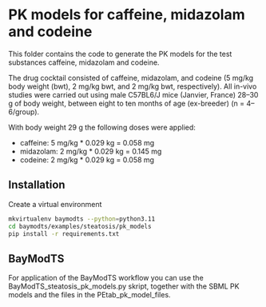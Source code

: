 # PK models for caffeine, midazolam and codeine
This folder contains the code to generate the PK models for the test substances caffeine, midazolam and codeine.

The drug cocktail consisted of caffeine, midazolam, and codeine (5 mg/kg body weight (bwt), 2 mg/kg bwt, and 2 mg/kg bwt, respectively). All in-vivo studies were carried out using male C57BL6/J mice (Janvier, France) 28–30 g of body
weight, between eight to ten months of age (ex-breeder) (n = 4–6/group). 

With body weight 29 g the following doses were applied:
- caffeine: 5 mg/kg * 0.029 kg = 0.058 mg
- midazolam: 2 mg/kg * 0.029 kg = 0.145 mg
- codeine: 2 mg/kg * 0.029 kg = 0.058 mg

## Installation
Create a virtual environment

```bash
mkvirtualenv baymodts --python=python3.11
cd baymodts/examples/steatosis/pk_models
pip install -r requirements.txt
```

## BayModTS

For application of the BayModTS workflow you can use the BayModTS_steatosis_pk_models.py skript, together with the SBML PK models and the files in the PEtab_pk_model_files.
